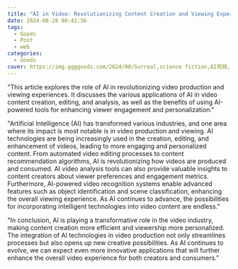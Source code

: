 ```yaml
---
title: "AI in Video: Revolutionizing Content Creation and Viewing Experience"
date: 2024-08-28 06:41:56
tags:
  - Goods
  - Post
  - web
categories:
  - Goods
cover: https://img.ggggoods.com/2024/08/Surreal,science fiction,AI视频,AI video,technology,tech,diagrams,renderings,colors_20240830_00001_.png
---
```


"This article explores the role of AI in revolutionizing video production and viewing experiences. It discusses the various applications of AI in video content creation, editing, and analysis, as well as the benefits of using AI-powered tools for enhancing viewer engagement and personalization."

"Artificial Intelligence (AI) has transformed various industries, and one area where its impact is most notable is in video production and viewing. AI technologies are being increasingly used in the creation, editing, and enhancement of videos, leading to more engaging and personalized content. From automated video editing processes to content recommendation algorithms, AI is revolutionizing how videos are produced and consumed. AI video analysis tools can also provide valuable insights to content creators about viewer preferences and engagement metrics. Furthermore, AI-powered video recognition systems enable advanced features such as object identification and scene classification, enhancing the overall viewing experience. As AI continues to advance, the possibilities for incorporating intelligent technologies into video content are endless."

"In conclusion, AI is playing a transformative role in the video industry, making content creation more efficient and viewership more personalized. The integration of AI technologies in video production not only streamlines processes but also opens up new creative possibilities. As AI continues to evolve, we can expect even more innovative applications that will further enhance the overall video experience for both creators and consumers."
